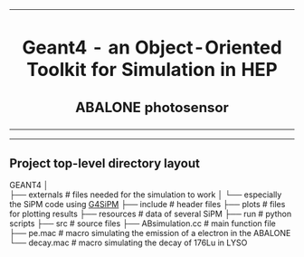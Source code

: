 <table align="center"><tr><td align="center" width="9999">

# Geant4 - an Object-Oriented Toolkit for Simulation in HEP
## ABALONE photosensor

</td></tr></table>

----------------------------------------------------------------------------------------------------------------------------------------------------------------

## Project top-level directory layout

GEANT4
│  
├── externals                      # files needed for the simulation to work 
│					└── especially the SiPM code using [G4SiPM](https://github.com/ntim/g4sipm)
├── include                        # header files
├── plots                          # files for plotting results
├── resources                      # data of several SiPM
├── run			           # python scripts
├── src			           # source files
├── ABsimulation.cc		   # main function file
├── pe.mac			   # macro simulating the emission of a electron in the ABALONE
└── decay.mac                      # macro simulating the decay of 176Lu in LYSO

